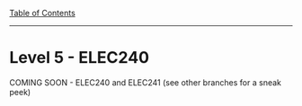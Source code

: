 [Table of Contents](../readme.md)

---
 
# Level 5 - ELEC240

COMING SOON - ELEC240 and ELEC241
(see other branches for a sneak peek)
